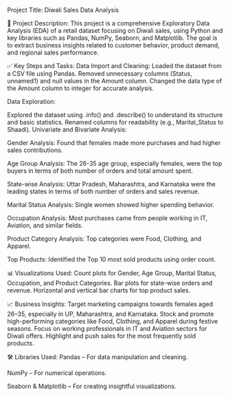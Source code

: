  Project Title: Diwali Sales Data Analysis
 
📝 Project Description:
This project is a comprehensive Exploratory Data Analysis (EDA) of a retail dataset focusing on Diwali sales, using Python and key libraries such as Pandas, NumPy, Seaborn, and Matplotlib. The goal is to extract business insights related to customer behavior, product demand, and regional sales performance.

✅ Key Steps and Tasks:
Data Import and Cleaning:
Loaded the dataset from a CSV file using Pandas.
Removed unnecessary columns (Status, unnamed1) and null values in the Amount column.
Changed the data type of the Amount column to integer for accurate analysis.

Data Exploration:

Explored the dataset using .info() and .describe() to understand its structure and basic statistics.
Renamed columns for readability (e.g., Marital_Status to Shaadi).
Univariate and Bivariate Analysis:

Gender Analysis:
Found that females made more purchases and had higher sales contributions.

Age Group Analysis:
The 26-35 age group, especially females, were the top buyers in terms of both number of orders and total amount spent.

State-wise Analysis:
Uttar Pradesh, Maharashtra, and Karnataka were the leading states in terms of both number of orders and sales revenue.

Marital Status Analysis:
Single women showed higher spending behavior.

Occupation Analysis:
Most purchases came from people working in IT, Aviation, and similar fields.

Product Category Analysis:
Top categories were Food, Clothing, and Apparel.

Top Products:
Identified the Top 10 most sold products using order count.

📊 Visualizations Used:
Count plots for Gender, Age Group, Marital Status, Occupation, and Product Categories.
Bar plots for state-wise orders and revenue.
Horizontal and vertical bar charts for top product sales.

📈 Business Insights:
Target marketing campaigns towards females aged 26–35, especially in UP, Maharashtra, and Karnataka.
Stock and promote high-performing categories like Food, Clothing, and Apparel during festive seasons.
Focus on working professionals in IT and Aviation sectors for Diwali offers.
Highlight and push sales for the most frequently sold products.

🛠️ Libraries Used:
Pandas – For data manipulation and cleaning.

NumPy – For numerical operations.

Seaborn & Matplotlib – For creating insightful visualizations.
